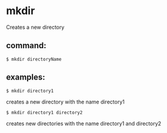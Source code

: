 # mkdir

Creates a new directory

## command:
```Shell
$ mkdir directoryName
```

## examples:
```Shell
$ mkdir directory1
```
creates a new directory with the name directory1

```Shell
$ mkdir directory1 directory2
```
creates new directories with the name directory1 and directory2
